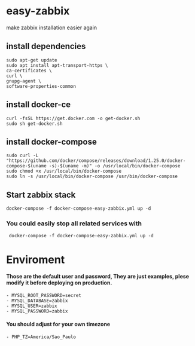 # easy-zabbix
make zabbix installation easier again 

## install dependencies
    sudo apt-get update
    sudo apt install apt-transport-https \
    ca-certificates \
    curl \
    gnupg-agent \
    software-properties-common

## install docker-ce
    curl -fsSL https://get.docker.com -o get-docker.sh
    sudo sh get-docker.sh
    
## install docker-compose
    sudo curl -L "https://github.com/docker/compose/releases/download/1.25.0/docker-compose-$(uname -s)-$(uname -m)" -o /usr/local/bin/docker-compose
    sudo chmod +x /usr/local/bin/docker-compose
    sudo ln -s /usr/local/bin/docker-compose /usr/bin/docker-compose
  
## Start zabbix stack
    docker-compose -f docker-compose-easy-zabbix.yml up -d 
 
 ### You could easily stop all related services with
     docker-compose -f docker-compose-easy-zabbix.yml up -d 
     
 
 # Enviroment 
 #### Those are the default user and password, They are just examples, plese modify it before deploying on production.
    - MYSQL_ROOT_PASSWORD=secret
    - MYSQL_DATABASE=zabbix
    - MYSQL_USER=zabbix
    - MYSQL_PASSWORD=zabbix

 #### You should adjust for your own timezone
    - PHP_TZ=America/Sao_Paulo

    



